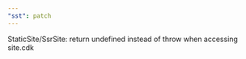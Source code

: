 ```yaml
---
"sst": patch
---
```


StaticSite/SsrSite: return undefined instead of throw when accessing site.cdk
